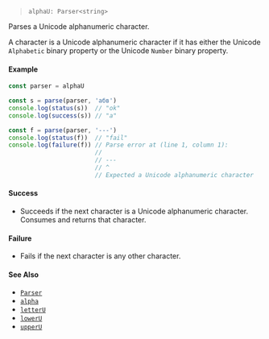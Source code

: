 <!--
 Copyright (c) 2020 Thomas J. Otterson
 
 This software is released under the MIT License.
 https://opensource.org/licenses/MIT
-->

> `alphaU: Parser<string>`

Parses a Unicode alphanumeric character.

A character is a Unicode alphanumeric character if it has either the Unicode `Alphabetic` binary property or the Unicode `Number` binary property.

#### Example

```javascript
const parser = alphaU

const s = parse(parser, 'абв')
console.log(status(s))  // "ok"
console.log(success(s)) // "а"

const f = parse(parser, '---')
console.log(status(f))  // "fail"
console.log(failure(f)) // Parse error at (line 1, column 1):
                        //
                        // ---
                        // ^
                        // Expected a Unicode alphanumeric character
```

#### Success

* Succeeds if the next character is a Unicode alphanumeric character. Consumes and returns that character.

#### Failure

* Fails if the next character is any other character.

#### See Also

* [`Parser`](../types/parser.md)
* [`alpha`](alpha.md)
* [`letterU`](letteru.md)
* [`lowerU`](loweru.md)
* [`upperU`](upperu.md)